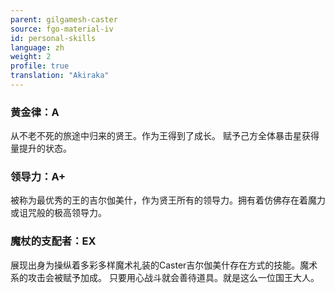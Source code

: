 ```yaml
---
parent: gilgamesh-caster
source: fgo-material-iv
id: personal-skills
language: zh
weight: 2
profile: true
translation: "Akiraka"
---
```


### 黄金律：A

从不老不死的旅途中归来的贤王。作为王得到了成长。
赋予己方全体暴击星获得量提升的状态。

### 领导力：A+

被称为最优秀的王的吉尔伽美什，作为贤王所有的领导力。拥有着仿佛存在着魔力或诅咒般的极高领导力。

### 魔杖的支配者：EX

展现出身为操纵着多彩多样魔术礼装的Caster吉尔伽美什存在方式的技能。魔术系的攻击会被赋予加成。
只要用心战斗就会善待道具。就是这么一位国王大人。
